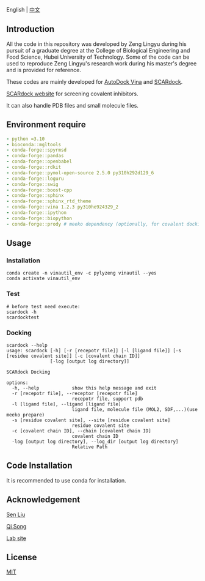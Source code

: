 English | [中文](./README_cn.md)

## Introduction

All the code in this repository was developed by Zeng Lingyu during his pursuit of a graduate degree at the College of Biological Engineering and Food Science, Hubei University of Technology. Some of the code can be used to reproduce Zeng Lingyu's research work during his master's degree and is provided for reference.

These codes are mainly developed for [AutoDock Vina](https://vina.scripps.edu/) and [SCARdock](https://pubs.acs.org/doi/10.1021/acs.jcim.6b00334).

[SCARdock website](https://scardock.com/) for screening covalent inhibitors.

It can also handle PDB files and small molecule files.

## Environment require

```yaml
- python =3.10
- bioconda::mgltools
- conda-forge::spyrmsd
- conda-forge::pandas
- conda-forge::openbabel
- conda-forge::rdkit
- conda-forge::pymol-open-source 2.5.0 py310h292d129_6
- conda-forge::loguru
- conda-forge::swig
- conda-forge::boost-cpp 
- conda-forge::sphinx
- conda-forge::sphinx_rtd_theme
- conda-forge::vina 1.2.3 py310he924329_2
- conda-forge::ipython
- conda-forge::biopython
- conda-forge::prody # meeko dependency (optionally, for covalent docking)
```

## Usage

### Installation

```shell
conda create -n vinautil_env -c pylyzeng vinautil --yes
conda activate vinautil_env
```

### Test

```shell
# before test need execute:
scardock -h
scardocktest
```

### Docking

```shell
scardock --help
usage: scardock [-h] [-r [recepotr file]] [-l [ligand file]] [-s [residue covalent site]] [-c [covalent chain ID]]
                [-log [output log directory]]

SCARdock Docking

options:
  -h, --help            show this help message and exit
  -r [recepotr file], --receptor [recepotr file]
                        recepotr file, support pdb
  -l [ligand file], --ligand [ligand file]
                        ligand file, molecule file (MOL2, SDF,...)(use meeko prepare)
  -s [residue covalent site], --site [residue covalent site]
                        residue covalent site
  -c [covalent chain ID], --chain [covalent chain ID]
                        covalent chain ID
  -log [output log directory], --log_dir [output log directory]
                        Relative Path
```

## Code Installation

It is recommended to use conda for installation.

## Acknowledgement

[Sen Liu](https://sgsp.hbut.edu.cn/info/1085/1794.htm)

[Qi Song](https://sgsp.hbut.edu.cn/info/1087/1813.htm)

[Lab site](http://www.liugroup.site)

## License
[MIT](./LICENSE)